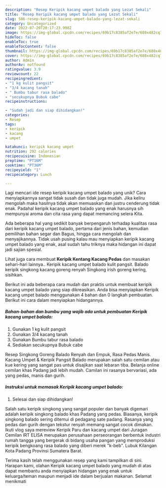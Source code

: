 ```yaml
---
description: "Resep Keripik kacang umpet balado yang Lezat Sekali"
title: "Resep Keripik kacang umpet balado yang Lezat Sekali"
slug: 586-resep-keripik-kacang-umpet-balado-yang-lezat-sekali
category: Uncategorized
date: 2022-07-20T20:17:23.998Z
image: https://img-global.cpcdn.com/recipes/69b17c8385af2e7e/680x482cq70/keripik-kacang-umpet-balado-foto-resep-utama.jpg
hideToc: false
enableToc: true
enableTocContent: false
thumbnail: https://img-global.cpcdn.com/recipes/69b17c8385af2e7e/680x482cq70/keripik-kacang-umpet-balado-foto-resep-utama.jpg
cover: https://img-global.cpcdn.com/recipes/69b17c8385af2e7e/680x482cq70/keripik-kacang-umpet-balado-foto-resep-utama.jpg
author: Admin
authorAv: notfound
ratingvalue: 3.9
reviewcount: 22
recipeingredient:
- "1 kg kulit pangsit"
- "3/4 kacang tanah"
- " Bumbu tabur rasa balado"
- "secukupnya Bubuk cabe"
recipeinstructions:

- "Sudah jadi dan siap dihidangkan!"
categories:
- Resep
tags:
- keripik
- kacang
- umpet

katakunci: keripik kacang umpet 
nutrition: 292 calories
recipecuisine: Indonesian
preptime: "PT16M"
cooktime: "PT36M"
recipeyield: "1"
recipecategory: Lunch

---
```





Lagi mencari ide resep keripik kacang umpet balado yang unik? Cara menyiapkannya sangat tidak susah dan tidak juga mudah. Jika keliru mengolah maka hasilnya tidak akan memuaskan dan justru cenderung tidak enak. Padahal keripik kacang umpet balado yang enak harusnya sih mempunyai aroma dan cita rasa yang dapat memancing selera Kita.





Ada beberapa hal yang sedikit banyak berpengaruh terhadap kualitas rasa dari keripik kacang umpet balado, pertama dari jenis bahan, kemudian pemilihan bahan segar dan Bagus, hingga cara mengolah dan menyajikannya. Tidak usah pusing kalau mau menyiapkan keripik kacang umpet balado yang enak,      asal sudah tahu triknya maka hidangan ini dapat jadi sajian spesial.














Lihat juga cara membuat **Keripik Kentang Kacang Pedas** dan masakan sehari-hari lainnya.. Keripik kacang umpet balado kulit pangsit. Balado keripik singkong kacang goreng renyah Singkong irish goreng kering, sisihkan.






Berikut ini ada beberapa cara mudah dan praktis untuk membuat keripik kacang umpet balado yang siap dikreasikan. Anda bisa menyiapkan Keripik kacang umpet balado menggunakan 4 bahan dan 0 langkah pembuatan. Berikut ini cara dalam menyiapkan hidangannya.

<!--inarticleads1-->

##### Bahan-bahan dan bumbu yang wajib ada untuk pembuatan Keripik kacang umpet balado:

1. Gunakan 1 kg kulit pangsit
1. Gunakan 3/4 kacang tanah
1. Gunakan  Bumbu tabur rasa balado
1. Sediakan secukupnya Bubuk cabe


Resep Singkong Goreng Balado Renyah dan Empuk, Rasa Pedas Manis. Kacang Umpet &amp; Keripik Pangsit Balado merupakan salah satu cemilan atau kue kering yang sangat pas untuk disajikan saat lebaran tiba. Belanja online cemilan khas Padang jadi lebih mudah. Camilan ini rasanya bervariasi, ada yang pedas, manis dan gurih. 

<!--inarticleads2-->

##### Instruksi untuk memasak Keripik kacang umpet balado:


1. Selesai dan siap dihidangkan!

Salah satu keripik singkong yang sangat populer dan banyak digemari adalah keripik singkong balado khas Padang yang pedas. Biasanya, keripik singkong balado sering ditemui di pedagang sate padang. Rasanya yang pedas dan gurih dengan tekstur renyah memang sangat cocok dimakan. Ikuti vlog saya mereview Keripik Paru dan kacang umpet dari Juragan Cemilan IRT ELISA merupakan perusahaan perseorangan berbentuk industri rumah tangga yang bergerak di bidang usaha pangan yang memproduksi keripik bengkoang rasa balado yang diberi merek &#34;k-beb&#34;. Lubuk Kilangan Kota Padang Provinsi Sumatera Barat. 

Terima kasih telah menggunakan resep yang kami tampilkan di sini. Harapan kami, olahan Keripik kacang umpet balado yang mudah di atas dapat membantu anda menyiapkan hidangan yang enak untuk keluarga/teman maupun menjadi ide dalam berjualan makanan. Selamat menikmati
